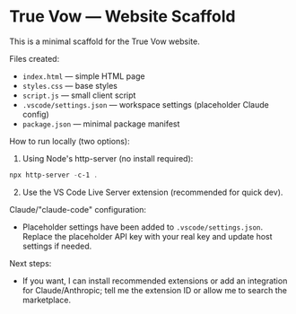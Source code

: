 # True Vow — Website Scaffold

This is a minimal scaffold for the True Vow website.

Files created:
- `index.html` — simple HTML page
- `styles.css` — base styles
- `script.js` — small client script
- `.vscode/settings.json` — workspace settings (placeholder Claude config)
- `package.json` — minimal package manifest

How to run locally (two options):

1) Using Node's http-server (no install required):

```powershell
npx http-server -c-1 .
```

2) Use the VS Code Live Server extension (recommended for quick dev).

Claude/"claude-code" configuration:
- Placeholder settings have been added to `.vscode/settings.json`. Replace the placeholder API key with your real key and update host settings if needed.

Next steps:
- If you want, I can install recommended extensions or add an integration for Claude/Anthropic; tell me the extension ID or allow me to search the marketplace.
